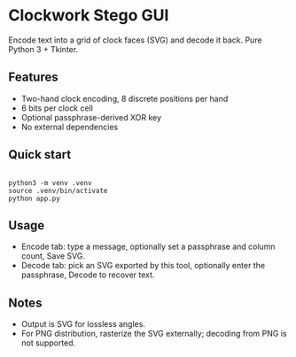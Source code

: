 # Clockwork Stego GUI

Encode text into a grid of clock faces (SVG) and decode it back. Pure Python 3 + Tkinter.

## Features
- Two-hand clock encoding, 8 discrete positions per hand
- 6 bits per clock cell
- Optional passphrase-derived XOR key
- No external dependencies

## Quick start
```

python3 -m venv .venv
source .venv/bin/activate
python app.py

```

## Usage
- Encode tab: type a message, optionally set a passphrase and column count, Save SVG.
- Decode tab: pick an SVG exported by this tool, optionally enter the passphrase, Decode to recover text.

## Notes
- Output is SVG for lossless angles.
- For PNG distribution, rasterize the SVG externally; decoding from PNG is not supported.
